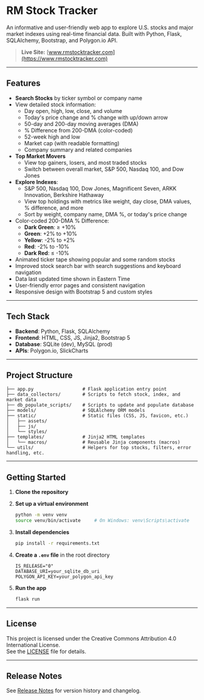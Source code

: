 # RM Stock Tracker

An informative and user-friendly web app to explore U.S. stocks and major market indexes using real-time financial data. Built with Python, Flask, SQLAlchemy, Bootstrap, and Polygon.io API.

> **Live Site:** [www.rmstocktracker.com](https://www.rmstocktracker.com)

---

## Features

- **Search Stocks** by ticker symbol or company name
- View detailed stock information:
  - Day open, high, low, close, and volume
  - Today's price change and % change with up/down arrow
  - 50-day and 200-day moving averages (DMA)
  - % Difference from 200-DMA (color-coded)
  - 52-week high and low
  - Market cap (with readable formatting)
  - Company summary and related companies
- **Top Market Movers**
  - View top gainers, losers, and most traded stocks
  - Switch between overall market, S&P 500, Nasdaq 100, and Dow Jones
- **Explore Indexes**:
  - S&P 500, Nasdaq 100, Dow Jones, Magnificent Seven, ARKK Innovation, Berkshire Hathaway
  - View top holdings with metrics like weight, day close, DMA values, % difference, and more
  - Sort by weight, company name, DMA %, or today's price change
- Color-coded 200-DMA % Difference:
  - **Dark Green**: ≥ +10%
  - **Green**: +2% to +10%
  - **Yellow**: -2% to +2%
  - **Red**: -2% to -10%
  - **Dark Red**: ≤ -10%
- Animated ticker tape showing popular and some random stocks
- Improved stock search bar with search suggestions and keyboard navigation
- Data last updated time shown in Eastern Time
- User-friendly error pages and consistent navigation
- Responsive design with Bootstrap 5 and custom styles

---

## Tech Stack

- **Backend**: Python, Flask, SQLAlchemy
- **Frontend**: HTML, CSS, JS, Jinja2, Bootstrap 5
- **Database**: SQLite (dev), MySQL (prod)
- **APIs**: Polygon.io, SlickCharts

---

## Project Structure

```
├── app.py                  # Flask application entry point
├── data_collectors/        # Scripts to fetch stock, index, and market data
├── db_populate_scripts/    # Scripts to update and populate database
├── models/                 # SQLAlchemy ORM models
├── static/                 # Static files (CSS, JS, favicon, etc.)
│   ├── assets/
│   ├── js/
│   └── styles/
├── templates/              # Jinja2 HTML templates
│   └── macros/             # Reusable Jinja components (macros)
└── utils/                  # Helpers for top stocks, filters, error handling, etc.
```

---

## Getting Started

1. **Clone the repository**
2. **Set up a virtual environment**

   ```bash
   python -m venv venv
   source venv/bin/activate     # On Windows: venv\Scripts\activate
   ```

3. **Install dependencies**

   ```bash
   pip install -r requirements.txt
   ```

4. **Create a `.env` file** in the root directory

   ```env
   IS_RELEASE="0"
   DATABASE_URI=your_sqlite_db_uri
   POLYGON_API_KEY=your_polygon_api_key
   ```

5. **Run the app**

   ```bash
   flask run
   ```

---

## License

This project is licensed under the Creative Commons Attribution 4.0 International License.  
See the [LICENSE](./LICENSE.md) file for details.

---

## Release Notes

See [Release Notes](./RELEASE_NOTES.md) for version history and changelog.